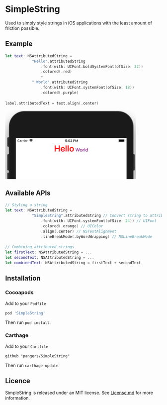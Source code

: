 # SimpleString

Used to simply style strings in iOS applications with the least amount of friction possible.

## Example

```swift
let text: NSAttributedString =
            "Hello".attributedString
                .font(with: UIFont.boldSystemFont(ofSize: 32))
                .colored(.red)
                +
            " World".attributedString
                .font(with: UIFont.systemFont(ofSize: 18))
                .colored(.purple)
        
label.attributedText = text.align(.center)

```
![Hello World](Images/HelloWorld.png)

## Available APIs

```swift
// Styling a string
let text: NSAttributedString =
            "SimpleString".attributedString // Convert string to attributed string
                .font(with: UIFont.systemFont(ofSize: 24)) // UIFont
                .colored(.orange) // UIColor
                .align(.center) // NSTextAlignment
                .lineBreakMode(.byWordWrapping) // NSLineBreakMode

// Combining attributed strings            
let firstText: NSAttributedString = ...
let secondText: NSAttributedString = ...
let combinedText: NSAttributedString = firstText + secondText
```

## Installation

### Cocoapods

Add to your `Podfile`

```rb
pod 'SimpleString'
```

Then run `pod install`.

### Carthage

Add to your `Cartfile`

```
github "pangers/SimpleString"
```

Then run `carthage update`.

## Licence

SimpleString is released under an MIT license. See [License.md](License) for more information.